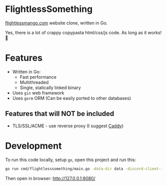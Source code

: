 # FlightlessSomething

[flightlessmango.com](https://flightlessmango.com/) website clone, written in Go.

Yes, there is a lot of crappy copypasta html/css/js code. As long as it works! 🤷

# Features

* Written in Go:
  * Fast performance
  * Multithreaded
  * Single, statically linked binary
* Uses `gin` web framework
* Uses `gorm` ORM (Can be easily ported to other databases)

## Features that will NOT be included

* TLS/SSL/ACME - use reverse proxy (I suggest [Caddy](https://github.com/caddyserver/caddy))

# Development

To run this code locally, setup `go`, open this project and run this:

```bash
go run cmd/flightlesssomething/main.go -data-dir data -discord-client-id xxxxxxxxxxxxxxxxxxx -discord-client-secret xxxxxxxxxxxxxxxxxxxxxxxxxxxxxxxx -discord-redirect-url 'http://127.0.0.1:8080/login/callback' -session-secret xxxxxxxxxxxxxxxxxxxxxxxx -openai-api-key xxxxxxxxxxxxxxxxxxxxxxxx
```

Then open in browser: http://127.0.0.1:8080/
